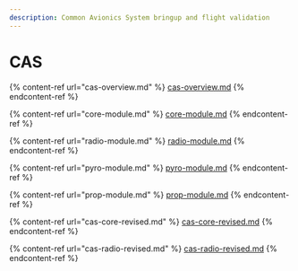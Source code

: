 ```yaml
---
description: Common Avionics System bringup and flight validation
---
```


# CAS

{% content-ref url="cas-overview.md" %}
[cas-overview.md](cas-overview.md)
{% endcontent-ref %}

{% content-ref url="core-module.md" %}
[core-module.md](core-module.md)
{% endcontent-ref %}

{% content-ref url="radio-module.md" %}
[radio-module.md](radio-module.md)
{% endcontent-ref %}

{% content-ref url="pyro-module.md" %}
[pyro-module.md](pyro-module.md)
{% endcontent-ref %}

{% content-ref url="prop-module.md" %}
[prop-module.md](prop-module.md)
{% endcontent-ref %}

{% content-ref url="cas-core-revised.md" %}
[cas-core-revised.md](cas-core-revised.md)
{% endcontent-ref %}

{% content-ref url="cas-radio-revised.md" %}
[cas-radio-revised.md](cas-radio-revised.md)
{% endcontent-ref %}
